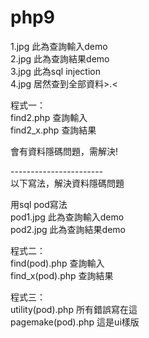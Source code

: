 # php9
1.jpg 此為查詢輸入demo<br>
2.jpg 此為查詢結果demo<br>
3.jpg 此為sql injection<br>
4.jpg 居然查到全部資料>.< <br>

程式一：<br>
find2.php 查詢輸入<br>
find2_x.php 查詢結果<br>

會有資料隱碼問題，需解決!

-----------------------<br>
以下寫法，解決資料隱碼問題<br>

用sql pod寫法<br>
pod1.jpg 此為查詢輸入demo<br>
pod2.jpg 此為查詢結果demo<br>

程式二：<br>
find(pod).php 查詢輸入<br>
find_x(pod).php 查詢結果<br>

程式三：<br>
utility(pod).php 所有錯誤寫在這 <br>
pagemake(pod).php 這是ui樣版





